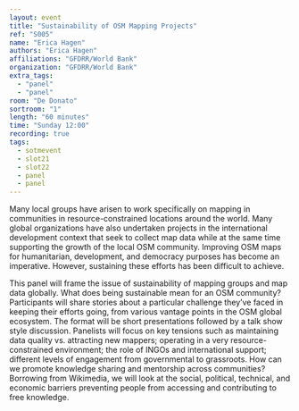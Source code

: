 ```yaml
---
layout: event
title: "Sustainability of OSM Mapping Projects"
ref: "S005"
name: "Erica Hagen"
authors: "Erica Hagen"
affiliations: "GFDRR/World Bank"
organization: "GFDRR/World Bank"
extra_tags:
  - "panel"
  - "panel"
room: "De Donato"
sortroom: "1"
length: "60 minutes"
time: "Sunday 12:00"
recording: true
tags:
  - sotmevent
  - slot21
  - slot22
  - panel
  - panel
---
```

Many local groups have arisen to work specifically on mapping in communities in resource-constrained locations around the world. Many global organizations have also undertaken projects in the international development context that seek to collect map data while at the same time supporting the growth of the local OSM community. Improving OSM maps for humanitarian, development, and democracy purposes has become an imperative. However, sustaining these efforts has been difficult to achieve. 

This panel will frame the issue of sustainability of mapping groups and map data globally. What does being sustainable mean for an OSM community? Participants will share stories about a particular challenge they’ve faced in keeping their efforts going, from various vantage points in the OSM global ecosystem. The format will be short presentations followed by a talk show style discussion. Panelists will focus on key tensions such as maintaining data quality vs. attracting new mappers; operating in a very resource-constrained environment; the role of INGOs and international support; different levels of engagement from governmental to grassroots. How can we promote knowledge sharing and mentorship across communities? Borrowing from Wikimedia, we will look at the social, political, technical, and economic barriers preventing people from accessing and contributing to free knowledge.